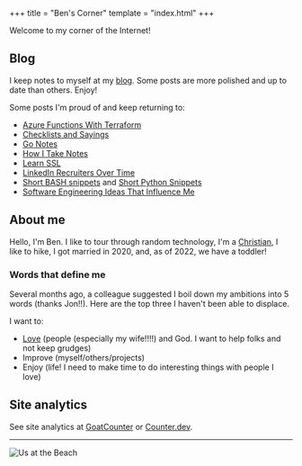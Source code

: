 +++
title = "Ben's Corner"
template = "index.html"
+++

Welcome to my corner of the Internet!

## Blog

I keep notes to myself at my [blog](/blog). Some posts are more polished and up to date than others. Enjoy!

Some posts I'm proud of and keep returning to:

- [Azure Functions With Terraform](@/blog/Azure-Functions-With-Terraform/index.md)
- [Checklists and Sayings](@/blog/Checklists-And-Sayings/index.md)
- [Go Notes](@/blog/Go-Notes/index.md)
- [How I Take Notes](@/blog/How-I-Take-Notes/index.md)
- [Learn SSL](@/blog/Learn-SSL/index.md)
- [LinkedIn Recruiters Over Time](@/blog/LinkedIn-Recruiters-Over-Time/index.md)
- [Short BASH snippets](@/blog/Short-BASH-Snippets/index.md) and [Short Python Snippets](@/blog/Short-Python-Snippets/index.md)
- [Software Engineering Ideas That Influence Me](@/blog/Software-Engineering-Ideas-That-Influence-Me/index.md)

## About me

Hello, I'm Ben. I like to tour through random technology, I'm a [Christian](https://www.kingjamesbibleonline.org/Micah-6-8/), I like to hike, I got married in 2020, and, as of 2022, we have a toddler!

### Words that define me

Several months ago, a colleague suggested I boil down my ambitions into 5 words (thanks Jon!!). Here are the top three I haven't been able to displace.

I want to:

- [Love](https://www.biblegateway.com/passage/?search=Matthew%2022%3A36-40&version=KJV) (people (especially my wife!!!!) and God. I want to help folks and not keep grudges)
- Improve (myself/others/projects)
- Enjoy (life! I need to make time to do interesting things with people I love)

## Site analytics

See site analytics at [GoatCounter](https://www-bbkane-com.goatcounter.com/) or [Counter.dev](https://counter.dev/dashboard.html?user=bbkane&token=MEzACRAJKeLPGaij).

---

![Us at the Beach](Ben-Jen-at-beach.jpg)

